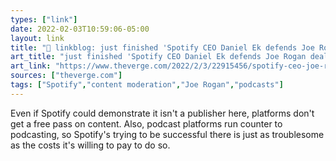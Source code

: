 ```yaml
---
types: ["link"]
date: 2022-02-03T10:59:06-05:00
layout: link
title: "🔗 linkblog: just finished 'Spotify CEO Daniel Ek defends Joe Rogan deal in tense company town hall - The Verge'"
art_title: "just finished 'Spotify CEO Daniel Ek defends Joe Rogan deal in tense company town hall - The Verge"
art_link: "https://www.theverge.com/2022/2/3/22915456/spotify-ceo-joe-rogan-daniel-ek-town-hall-speech-platform-podcast"
sources: ["theverge.com"]
tags: ["Spotify","content moderation","Joe Rogan","podcasts"]
---
```

Even if Spotify could demonstrate it isn't a publisher here, platforms don't get a free pass on content. Also, podcast platforms run counter to podcasting, so Spotify's trying to be successful there is just as troublesome as the costs it's willing to pay to do so.
